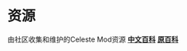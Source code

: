 # 资源
由社区收集和维护的Celeste Mod资源
**[中文百科](https://github.com/huangjunming360/EverestWiki_zh-cn/wiki)**
**[原百科](https://github.com/EverestAPI/Resources/wiki)**
